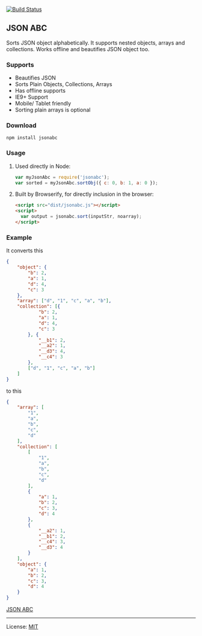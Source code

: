 
[![Build Status][travis-icon]][travis]

## JSON ABC

Sorts JSON object alphabetically. It supports nested objects, arrays and collections. Works offline and beautifies JSON object too.

### Supports

- Beautifies JSON
- Sorts Plain Objects, Collections, Arrays
- Has offline supports
- IE9+ Support
- Mobile/ Tablet friendly
- Sorting plain arrays is optional

### Download
 ```npm install jsonabc```
### Usage

 1. Used directly in Node:
    ```js
    var myJsonAbc = require('jsonabc');
    var sorted = myJsonAbc.sortObj({ c: 0, b: 1, a: 0 });
    ```
 2. Built by Browserify, for directly inclusion in the browser:
    ```html
    <script src="dist/jsonabc.js"></script>
    <script>
      var output = jsonabc.sort(inputStr, noarray);
    </script>
    ```

### Example

It converts this

```json
{
	"object": {
		"b": 2,
		"a": 1,
		"d": 4,
		"c": 3
	},
	"array": ["d", "1", "c", "a", "b"],
	"collection": [{
			"b": 2,
			"a": 1,
			"d": 4,
			"c": 3
		}, {
			"__b1": 2,
			"__a2": 1,
			"__d3": 4,
			"__c4": 3
		},
		["d", "1", "c", "a", "b"]
	]
}
```

to this

```json
{
    "array": [
        "1",
        "a",
        "b",
        "c",
        "d"
    ],
    "collection": [
        [
            "1",
            "a",
            "b",
            "c",
            "d"
        ],
        {
            "a": 1,
            "b": 2,
            "c": 3,
            "d": 4
        },
        {
            "__a2": 1,
            "__b1": 2,
            "__c4": 3,
            "__d3": 4
        }
    ],
    "object": {
        "a": 1,
        "b": 2,
        "c": 3,
        "d": 4
    }
}
```

[JSON ABC][]

---
License: [MIT][]

[json abc]: http://novicelab.org/jsonabc "JSON ABC online"
[travis-icon]: https://travis-ci.org/ShivrajRath/jsonabc.svg?branch=master
[travis]: https://travis-ci.org/ShivrajRath/jsonabc "Build status — Travis-CI"
[mit]: https://mit-license.org/2016?c=ShivrajRath

